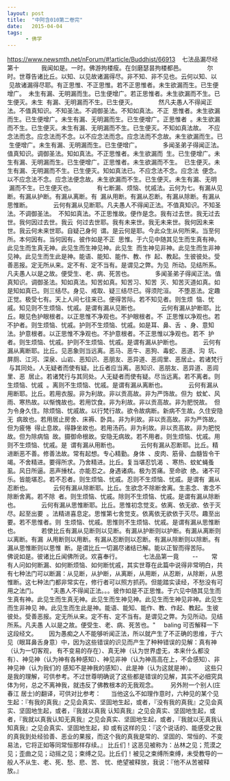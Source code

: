 ```yaml
---
layout: post
title:  "中阿含010第二卷完"
date:   2015-04-04
tags:
      - 佛学
---
```



https://www.newsmth.net/nForum/#!article/Buddhist/66913
 
 七法品漏尽经第十
   
 　　我闻如是。一时。佛游拘楼瘦。在剑磨瑟昙拘楼都邑。
   
 　　尔时。世尊告诸比丘。以知、以见故诸漏得尽。非不知、非不见也。云何以知、以
 见故诸漏得尽耶。有正思惟、不正思惟。若不正思惟者。未生欲漏而生。已生便增广。
 未生有漏、无明漏而生。已生便增广。若正思惟者。未生欲漏而不生。已生便灭。未生
 有漏、无明漏而不生。已生便灭。
   
 　　然凡夫愚人不得闻正法。不值真知识。不知圣法。不调御圣法。不知如真法。不正
 思惟者。未生欲漏而生。已生便增广。未生有漏、无明漏而生。已生便增广。正思惟者
 。未生欲漏而不生。已生便灭。未生有漏、无明漏而不生。已生便灭。不知如真法故。
 不应念法而念。应念法而不念。以不应念法而念。应念法而不念故。未生欲漏而生。已
 生便增广。未生有漏、无明漏而生。已生便增广。
   
 　　多闻圣弟子得闻正法。值真知识。调御圣法。知如真法。不正思惟者。未生欲漏而
 生。已生便增广。未生有漏、无明漏而生。已生便增广。正思惟者。未生欲漏而不生。
 已生便灭。未生有漏、无明漏而不生。已生便灭。知如真法已。不应念法不念。应念法
 便念。以不应念法不念。应念法便念故。未生欲漏而不生。已生便灭。未生有漏、无明
 漏而不生。已生便灭也。
   
 　　有七断漏、烦恼、忧戚法。云何为七。有漏从见断。有漏从护断。有漏从离断。有
 漏从用断。有漏从忍断。有漏从除断。有漏从思惟断。
   
 　　云何有漏从见断耶。凡夫愚人不得闻正法。不值真知识。不知圣法。不调御圣法。
 不知如真法。不正思惟故。便作是念。我有过去世。我无过去世。我何因过去世。我云
 何过去世耶。我有未来世。我无未来世。我何因未来世。我云何未来世耶。自疑己身何
 谓。是云何是耶。今此众生从何所来。当至何所。本何因有。当何因有。彼作如是不正
 思惟。于六见中随其见生而生真有神。此见生而生真无神。此见生而生神见神。此见生
 而生神见非神。此见生而生非神见神。此见生而生此是神。能语、能知、能作、教、作
 起、教起。生彼彼处。受善恶报。定无所从来。定不有、定不当有。是谓见之弊。为见
 所动。见结所系。凡夫愚人以是之故。便受生、老、病、死苦也。
   
 　　多闻圣弟子得闻正法。值真知识。调御圣法。知如真法。知苦如真。知苦习、知苦
 灭、知苦灭道如真。如是知如真已。则三结尽。身见、戒取、疑三结尽已。得须陀洹。
 不堕恶法。定趣正觉。极受七有。天上人间七往来已。便得苦际。若不知见者。则生烦
 恼、忧戚。知见则不生烦恼、忧戚。是谓有漏从见断也。
   
 　　云何有漏从护断耶。比丘。眼见色护眼根者。以正思惟不净观也。不护眼根者。不
 正思惟以净观也。若不护者。则生烦恼、忧戚。护则不生烦恼、忧戚。如是耳、鼻、舌
 、身、意知法。护意根者。以正思惟不净观也。不护意根者。不正思惟以净观也。若不
 护者。则生烦恼、忧戚。护则不生烦恼、忧戚。是谓有漏从护断也。
   
 　　云何有漏从离断耶。比丘。见恶象则当远离。恶马、恶牛、恶狗、毒蛇、恶道、沟
 坑、屏厕、江河、深泉、山岩、恶知识、恶朋友、恶异道、恶闾里、恶居止。若诸梵行
 与其同处。人无疑者而使有疑。比丘者应当离。恶知识、恶朋友、恶异道、恶闾里、恶
 居止。若诸梵行与其同处。人无疑者而使有疑。尽当远离。若不离者。则生烦恼、忧戚
 。离则不生烦恼、忧戚。是谓有漏从离断也。
   
 　　云何有漏从用断耶。比丘。若用衣服。非为利故。非以贡高故。非为严饰故。但为
 蚊虻、风雨、寒热故。以惭愧故也。若用饮食。非为利故。非以贡高故。非为肥悦故。
 但为令身久住。除烦恼、忧戚故。以行梵行故。欲令故病断。新病不生故。久住安隐无
 病故也。若用居止房舍、床褥、卧具。非为利故。非以贡高故。非为严饰故。但为疲惓
 得止息故。得静坐故也。若用汤药。非为利故。非以贡高故。非为肥悦故。但为除病恼
 故。摄御命根故。安隐无病故。若不用者。则生烦恼、忧戚。用则不生烦恼、忧戚。是
 谓有漏从用断也。
   
 　　云何有漏从忍断耶。比丘。精进断恶不善。修善法故。常有起想。专心精勤。身体
 、皮肉、筋骨、血髓皆令干竭。不舍精进。要得所求。乃舍精进。比丘。复当堪忍饥渴
 、寒热、蚊虻蝇蚤虱。风日所逼。恶声捶杖。亦能忍之。身遇诸病。极为苦痛。至命欲
 绝。诸不可乐。皆能堪忍。若不忍者。则生烦恼、忧戚。忍则不生烦恼、忧戚。是谓有
 漏从忍断也。
   
 　　云何有漏从除断耶。比丘。生欲念不除断舍离。生恚念、害念不除断舍离。若不除
 者。则生烦恼、忧戚。除则不生烦恼、忧戚。是谓有漏从除断也。
   
 　　云何有漏从思惟断耶。比丘。思惟初念觉支。依离、依无欲、依于灭尽。起至出要
 。法精进喜息定。思惟第七舍觉支。依离依无欲依于灭尽。趣至出要。若不思惟者。则
 生烦恼、忧戚。思惟则不生烦恼、忧戚。是谓有漏从思惟断也。
   
 　　若使比丘有漏从见断则以见断。有漏从护断则以护断。有漏从离断则以离断。有漏
 从用断则以用断。有漏从忍断则以忍断。有漏从除断则以除断。有漏从思惟断则以思惟
 断。是谓比丘一切漏尽诸结已解。能以正智而得苦际。
   
 　　佛说如是。彼诸比丘闻佛所说。欢喜奉行。
   
 　　七法品第一竟  
   
 \--
  
  
 常有人问如何断漏、如何断烦恼、如何断忧戚，其实世尊在此篇中说得非常明白，共有七种法门可以断漏：从见断，从护断，从离断，从用断，从忍断，从除断，从思惟断。这七种法门都非常实在，修行者可以照方抓药。但能踏实读经，不愁没有可用之法门。
  
  
 "夫愚人不得闻正法。。。彼作如是不正思惟。于六见中随其见生而生真有神。此见生而生真无神。此见生而生神见神。此见生而生神见非神。此见生而生非神见 神。此见生而生此是神。能语、能知、能作、教、作起、教起。生彼彼处。受善恶报。定无所从来。定不有、定不当有。是谓见之弊。为见所动。见结所系。凡夫愚 人以是之故。便受生、老、病、死苦也。"
   
baling 可否解释一下这段经文。
  
 
 因为愚痴之人不能够听闻正法，所以就产生了不正确的思维，于六见（眼耳鼻舌身意）中，因为这些错误的识见而产生了种种错误的见解：真有神（认为一切客观， 有不变易的存在）、真无神（认为世界虚无，本来什么都没有）、神见神（认为神有各种感知）、神见非神（认为神高高在上，不会感知）、非神见神（认为我们的 感知不是神我的感知）、此是神（认为这就是神）。
   
 这些只是我的理解，可供参考。不过世尊明确说了这些都是错误的见解，其实不必细究具体为何，总之不离神我，就违反了佛教根本的无我观念。
  
  
 另外附一个别人(庄春江 居士)的翻译，可供对比参考：
   
 当他这么不如理作意时，六种见的某个见生起：『有我的真我』之见会真实、坚固地生起，或者，『没有我的真我』之见会真实、坚固地生起，或者，『我就以真我 认知真我』之见会真实、坚固地生起，或者，『我就以真我认知无真我』之见会真实、坚固地生起，或者，『我就以无真我认知真我』之见会真实、坚固地生起，抑 或有这样的见：『这个说话的、能感受之我的真我到处经验善、恶业的果报，而这个我的真我是常的、坚固的、常恒的、不变易法，它将正如等同常恒那样存续。』 比丘们！这恶见被称为：丛林之见；荒漠之见；歪曲之见；动摇之见；束缚之见。比丘们！被见之束缚所束缚，未受教导的一般人不从生、老、死、愁、悲、苦、 忧、绝望被释放，我说：『他不从苦被释放。』  
  

